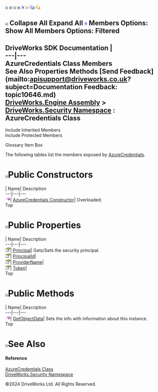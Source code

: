 ![](dotnetimages/collapse.gif) ![](dotnetimages/expand.gif) ![](dotnetimages/collapse.gif) ![](dotnetimages/expand.gif) ![](dotnetimages/drpdown.gif) ![](dotnetimages/drpdown_orange.gif) ![](dotnetimages/copycode.gif) ![](dotnetimages/copycodeHighlight.gif)

![](dotnetimages/collapse.gif) Collapse All Expand All ![](dotnetimages/drpdown.gif) Members Options: Show All  Members Options: Filtered   
---  
DriveWorks SDK Documentation  |   
---|---  
AzureCredentials Class Members   
See Also Properties Methods [Send Feedback](mailto:apisupport@driveworks.co.uk?subject=Documentation Feedback: topic10646.md)  
[DriveWorks.Engine Assembly](topic2156.md) > [DriveWorks.Security Namespace](topic10574.md) : AzureCredentials Class  
---  
  
Include Inherited Members    
Include Protected Members  


Glossary Item Box

The following tables list the members exposed by [AzureCredentials](topic10646.md).

# ![](dotnetimages/collapse.gif)Public Constructors

| Name| Description  
---|---|---  
![Public Constructor](dotnetimages/publicConstructor.gif)| [AzureCredentials Constructor](topic10652.md)| Overloaded.   
Top

# ![](dotnetimages/collapse.gif)Public Properties

| Name| Description  
---|---|---  
![Public Property](dotnetimages/publicProperty.gif)| [Principal](topic10656.md)| Gets/Sets the security principal.   
![Public Property](dotnetimages/publicProperty.gif)| [PrincipalId](topic10657.md)|   
![Public Property](dotnetimages/publicProperty.gif)| [ProviderName](topic10658.md)|   
![Public Property](dotnetimages/publicProperty.gif)| [Token](topic10659.md)|   
Top

# ![](dotnetimages/collapse.gif)Public Methods

| Name| Description  
---|---|---  
![Public Method](dotnetimages/publicMethod.gif)| [GetObjectData](topic10655.md)| Sets the info with information about this instance.   
Top

# ![](dotnetimages/collapse.gif)See Also

#### Reference

[AzureCredentials Class](topic10646.md)   
[DriveWorks.Security Namespace](topic10574.md)

©2024 DriveWorks Ltd. All Rights Reserved.
